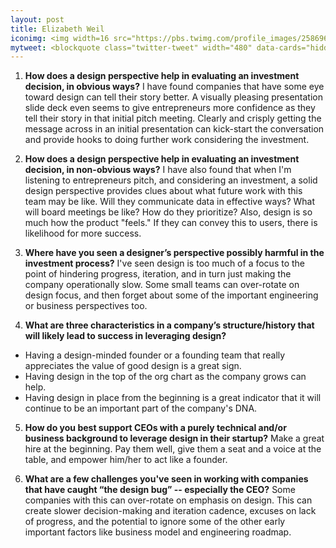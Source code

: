 ```yaml
---
layout: post
title: Elizabeth Weil
iconimg: <img width=16 src="https://pbs.twimg.com/profile_images/2586961653/image.jpg">
mytweet: <blockquote class="twitter-tweet" width="480" data-cards="hidden" lang="en"><p lang="en" dir="ltr">Thrilled for <a href="https://twitter.com/a16z">@a16z</a> to help <a href="https://twitter.com/Medium">@Medium</a> grow in to even more of a powerhouse platform. <a href="https://t.co/nzXeQsgohh">https://t.co/nzXeQsgohh</a></p>&mdash; Elizabeth Weil (@elizabeth) <a href="https://twitter.com/elizabeth/status/648633817297629185">September 28, 2015</a></blockquote><script async src="//platform.twitter.com/widgets.js" charset="utf-8"></script>
---
```


1. <b>How does a design perspective help in evaluating an investment decision, in obvious ways?</b> I have found companies that have some eye toward design can tell their story better. A visually pleasing presentation slide deck even seems to give entrepreneurs more confidence as they tell their story in that initial pitch meeting. Clearly and crisply getting the message across in an initial presentation can kick-start the conversation and provide hooks to doing further work considering the investment.

2. <b>How does a design perspective help in evaluating an investment decision, in non-obvious ways?</b> I have also found that when I'm listening to entrepreneurs pitch, and considering an investment, a solid design perspective provides clues about what future work with this team may be like. Will they communicate data in effective ways? What will board meetings be like? How do they prioritize? Also, design is so much how the product "feels." If they can convey this to users, there is likelihood for more success.

3. <b>Where have you seen a designer&rsquo;s perspective possibly harmful in the investment process?</b> I've seen design is too much of a focus to the point of hindering progress, iteration, and in turn just making the company operationally slow. Some small teams can over-rotate on design focus, and then forget about some of the important engineering or business perspectives too.

4. <b>What are three characteristics in a company&rsquo;s structure/history that will likely lead to success in leveraging design?</b>
  * Having a design-minded founder or a founding team that really appreciates the value of good design is a great sign.
  * Having design in the top of the org chart as the company grows can help.
  * Having design in place from the beginning is a great indicator that it will continue to be an important part of the company's DNA.

5. <b>How do you best support CEOs with a purely technical and/or business background to leverage design in their startup?</b> Make a great hire at the beginning. Pay them well, give them a seat and a voice at the table, and empower him/her to act like a founder.

6. <b>What are a few challenges you've seen in working with companies that have caught &ldquo;the design bug&rdquo; -- especially the CEO?</b> Some companies with this can over-rotate on emphasis on design. This can create slower decision-making and iteration cadence, excuses on lack of progress, and the potential to ignore some of the other early important factors like business model and engineering roadmap.
